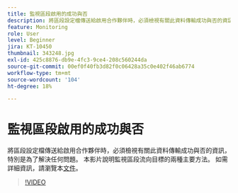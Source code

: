 ```yaml
---
title: 監視區段啟用的成功與否
description: 將區段設定檔傳送給啟用合作夥伴時，必須檢視有關此資料傳輸成功與否的資訊，尤其是如此…… （說明應該介於60到160個字元之間）
feature: Monitoring
role: User
level: Beginner
jira: KT-10450
thumbnail: 343248.jpg
exl-id: 425c8876-db9e-4fc3-9ce4-208c560244da
source-git-commit: 00ef0f40fb3d82f0c06428a35c0e402f46ab6774
workflow-type: tm+mt
source-wordcount: '104'
ht-degree: 18%

---
```


# 監視區段啟用的成功與否

將區段設定檔傳送給啟用合作夥伴時，必須檢視有關此資料傳輸成功與否的資訊，特別是為了解決任何問題。 本影片說明監視區段流向目標的兩種主要方法。 如需詳細資訊，請瀏覽本[文件](https://experienceleague.adobe.com/docs/experience-platform/dataflows/ui/monitor-segments.html?lang=en)。

>[!VIDEO](https://video.tv.adobe.com/v/343248/?learn=on)

